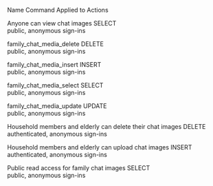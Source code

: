 Name	Command	Applied to	Actions

Anyone can view chat images
SELECT	
public, anonymous sign-ins


family_chat_media_delete
DELETE	
public, anonymous sign-ins


family_chat_media_insert
INSERT	
public, anonymous sign-ins


family_chat_media_select
SELECT	
public, anonymous sign-ins


family_chat_media_update
UPDATE	
public, anonymous sign-ins


Household members and elderly can delete their chat images
DELETE	
authenticated, anonymous sign-ins


Household members and elderly can upload chat images
INSERT	
authenticated, anonymous sign-ins


Public read access for family chat images
SELECT	
public, anonymous sign-ins

